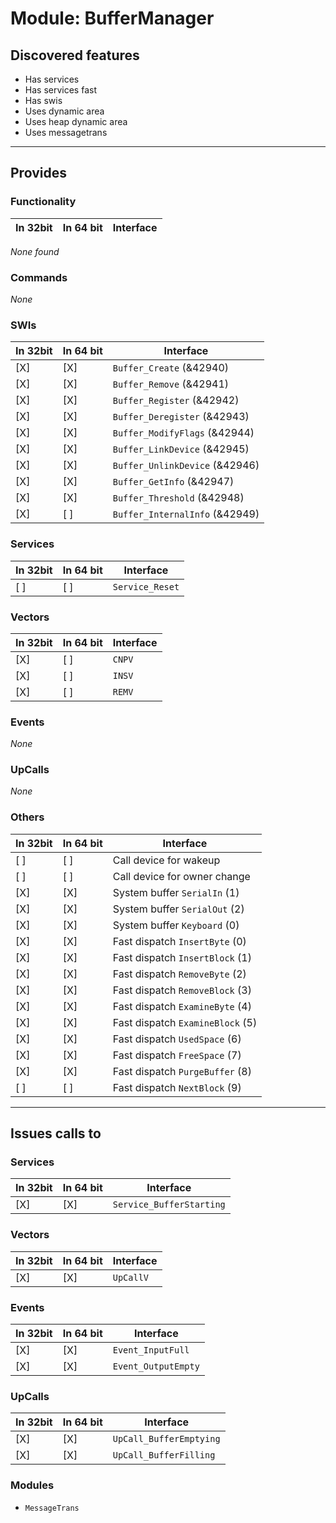 # Module: BufferManager

## Discovered features


* Has services
* Has services fast
* Has swis
* Uses dynamic area
* Uses heap dynamic area
* Uses messagetrans

---

## Provides

### Functionality

| In 32bit | In 64 bit | Interface |
|----------|-----------|-----------|

*None found*

### Commands


*None*


### SWIs


| In 32bit | In 64 bit | Interface |
|----------|-----------|-----------|
| [X]      | [X]       | `Buffer_Create` (&42940) |
| [X]      | [X]       | `Buffer_Remove` (&42941) |
| [X]      | [X]       | `Buffer_Register` (&42942) |
| [X]      | [X]       | `Buffer_Deregister` (&42943) |
| [X]      | [X]       | `Buffer_ModifyFlags` (&42944) |
| [X]      | [X]       | `Buffer_LinkDevice` (&42945) |
| [X]      | [X]       | `Buffer_UnlinkDevice` (&42946) |
| [X]      | [X]       | `Buffer_GetInfo` (&42947) |
| [X]      | [X]       | `Buffer_Threshold` (&42948) |
| [X]      | [ ]       | `Buffer_InternalInfo` (&42949) |


### Services


| In 32bit | In 64 bit | Interface |
|----------|-----------|-----------|
| [ ]      | [ ]       | `Service_Reset` |


### Vectors


| In 32bit | In 64 bit | Interface |
|----------|-----------|-----------|
| [X]      | [ ]       | `CNPV` |
| [X]      | [ ]       | `INSV` |
| [X]      | [ ]       | `REMV` |


### Events


*None*


### UpCalls


*None*


### Others


| In 32bit | In 64 bit | Interface |
|----------|-----------|-----------|
| [ ]      | [ ]       | Call device for wakeup |
| [ ]      | [ ]       | Call device for owner change |
| [X]      | [X]       | System buffer `SerialIn` (1) |
| [X]      | [X]       | System buffer `SerialOut` (2) |
| [X]      | [X]       | System buffer `Keyboard` (0) |
| [X]      | [X]       | Fast dispatch `InsertByte`   (0)  |
| [X]      | [X]       | Fast dispatch `InsertBlock`  (1)  |
| [X]      | [X]       | Fast dispatch `RemoveByte`   (2)  |
| [X]      | [X]       | Fast dispatch `RemoveBlock`  (3)  |
| [X]      | [X]       | Fast dispatch `ExamineByte`  (4)  |
| [X]      | [X]       | Fast dispatch `ExamineBlock` (5)  |
| [X]      | [X]       | Fast dispatch `UsedSpace`    (6)  |
| [X]      | [X]       | Fast dispatch `FreeSpace`    (7)  |
| [X]      | [X]       | Fast dispatch `PurgeBuffer`  (8)  |
| [ ]      | [ ]       | Fast dispatch `NextBlock`    (9)  |


---

## Issues calls to

### Services


| In 32bit | In 64 bit | Interface |
|----------|-----------|-----------|
| [X]      | [X]       | `Service_BufferStarting` |


### Vectors


| In 32bit | In 64 bit | Interface |
|----------|-----------|-----------|
| [X]      | [X]       | `UpCallV` |


### Events


| In 32bit | In 64 bit | Interface |
|----------|-----------|-----------|
| [X]      | [X]       | `Event_InputFull` |
| [X]      | [X]       | `Event_OutputEmpty` |


### UpCalls


| In 32bit | In 64 bit | Interface |
|----------|-----------|-----------|
| [X]      | [X]       | `UpCall_BufferEmptying` |
| [X]      | [X]       | `UpCall_BufferFilling` |


### Modules


* `MessageTrans`


